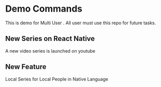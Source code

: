 # Demo Commands
This is demo for Multi User . All user must use this repo for future tasks.

## New Series on React Native 

A new video series is launched on youtube

## New Feature 
Local Series for Local People in Native Language